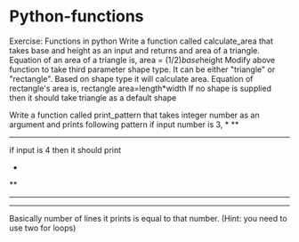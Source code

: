 # Python-functions
Exercise: Functions in python
Write a function called calculate_area that takes base and height as an input and returns and area of a triangle. Equation of an area of a triangle is,
area = (1/2)*base*height
Modify above function to take third parameter shape type. It can be either "triangle" or "rectangle". Based on shape type it will calculate area. Equation of rectangle's area is,
rectangle area=length*width
If no shape is supplied then it should take triangle as a default shape

Write a function called print_pattern that takes integer number as an argument and prints following pattern if input number is 3,
*
**
***
if input is 4 then it should print

*
**
***
****
Basically number of lines it prints is equal to that number. (Hint: you need to use two for loops)
